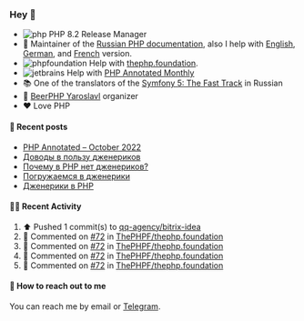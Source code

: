 ### Hey 👋

- ![php](https://user-images.githubusercontent.com/4685504/174548850-037dfd35-3b33-4154-9c50-95efd45ba66a.png) PHP 8.2 Release Manager
- 📖 Maintainer of the [Russian PHP documentation](https://github.com/php/doc-ru), also I help with [English](https://github.com/php/doc-en), [German](https://github.com/php/doc-de), and [French](https://github.com/php/doc-fr) version.
- ![phpfoundation](https://user-images.githubusercontent.com/4685504/174548733-72f62c18-f57e-47a6-8201-cb3d87e06b98.png) Help with [thephp.foundation](https://github.com/ThePHPF/thephp.foundation).
- ![jetbrains](https://user-images.githubusercontent.com/4685504/174548471-693a0e41-4db3-4251-a452-71518bfc5359.png) Help with [PHP Annotated Monthly](https://blog.jetbrains.com/phpstorm/tag/php-annotated-monthly/)
- 📚 One of the translators of
  the [Symfony 5: The Fast Track](https://symfony.com/doc/current/the-fast-track/ru/index.html)
  in Russian
- 🍻 [BeerPHP Yaroslavl](https://github.com/beerphp/yaroslavl) organizer
- ❤️ Love PHP

#### 📜 Recent posts

<!-- BLOG-POST-LIST:START -->
- [PHP Annotated – October 2022](https://blog.jetbrains.com/phpstorm/2022/11/php-annotated-october-2022/)
- [Доводы в пользу дженериков](https://sergeypanteleev.com/ru/post/the-case-for-generics)
- [Почему в PHP нет дженериков?](https://sergeypanteleev.com/ru/post/generics-why-we-cant-have-them)
- [Погружаемся в дженерики](https://sergeypanteleev.com/ru/post/generics-in-depth)
- [Дженерики в PHP](https://sergeypanteleev.com/ru/post/generics-in-php)
<!-- BLOG-POST-LIST:END -->

#### 👨‍💻 Recent Activity

<!--RECENT_ACTIVITY:start-->
1. ⬆️ Pushed 1 commit(s) to [qq-agency/bitrix-idea](https://github.com/qq-agency/bitrix-idea)
2. 💬 Commented on [#72](https://github.com/ThePHPF/thephp.foundation/pull/72#discussion_r1035245219) in [ThePHPF/thephp.foundation](https://github.com/ThePHPF/thephp.foundation)
3. 💬 Commented on [#72](https://github.com/ThePHPF/thephp.foundation/pull/72#discussion_r1035246146) in [ThePHPF/thephp.foundation](https://github.com/ThePHPF/thephp.foundation)
4. 💬 Commented on [#72](https://github.com/ThePHPF/thephp.foundation/pull/72#discussion_r1035250412) in [ThePHPF/thephp.foundation](https://github.com/ThePHPF/thephp.foundation)
5. 💬 Commented on [#72](https://github.com/ThePHPF/thephp.foundation/pull/72#discussion_r1035250928) in [ThePHPF/thephp.foundation](https://github.com/ThePHPF/thephp.foundation)
<!--RECENT_ACTIVITY:end-->

#### 💌 How to reach out to me

You can reach me by email or [Telegram](https://t.me/saundefined).
